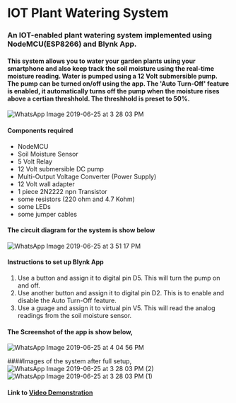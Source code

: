 # IOT Plant Watering System

### An IOT-enabled plant watering system implemented using NodeMCU(ESP8266) and Blynk App.

#### This system allows you to water your garden plants using your smartphone and also keep track the soil moisture using the real-time moisture reading. Water is pumped using a 12 Volt submersible pump. The pump can be turned on/off using the app. The 'Auto Turn-Off' feature is enabled, it automatically turns off the pump when the moisture rises above a certian threshhold. The threshhold is preset to 50%.


![WhatsApp Image 2019-06-25 at 3 28 03 PM](https://user-images.githubusercontent.com/38681469/60090580-6fcef700-9760-11e9-808e-94511983b9a1.jpeg)

#### Components required
- NodeMCU
- Soil Moisture Sensor
- 5 Volt Relay
- 12 Volt submersible DC pump
- Multi-Output Voltage Converter (Power Supply)
- 12 Volt wall adapter
- 1 piece 2N2222 npn Transistor
- some resistors (220 ohm and 4.7 Kohm)
- some LEDs
- some jumper cables

#### The circuit diagram for the system is show below
![WhatsApp Image 2019-06-25 at 3 51 17 PM](https://user-images.githubusercontent.com/38681469/60090950-23d08200-9761-11e9-90b4-1bf948e4b4ab.jpeg)

#### Instructions to set up Blynk App
1. Use a button and assign it to digital pin D5. This will turn the pump on and off.
2. Use another button and assign it to digital pin D2. This is to enable and disable the Auto Turn-Off feature.
3. Use a guage and assign it to virtual pin V5. This will read the analog readings from the soil moisture sensor.

#### The Screenshot of the app is show below,
![WhatsApp Image 2019-06-25 at 4 04 56 PM](https://user-images.githubusercontent.com/38681469/60091794-08667680-9763-11e9-8edb-f944bf2a2d9b.jpeg)

####Images of the system after full setup,
![WhatsApp Image 2019-06-25 at 3 28 03 PM (2)](https://user-images.githubusercontent.com/38681469/60091949-63986900-9763-11e9-9fa3-fe67aaec508f.jpeg)
![WhatsApp Image 2019-06-25 at 3 28 03 PM (1)](https://user-images.githubusercontent.com/38681469/60091951-64c99600-9763-11e9-8d9a-f60d16238376.jpeg)

#### Link to [Video Demonstration](https://netbeans.org/downloads/?pagelang=pt_BR)

